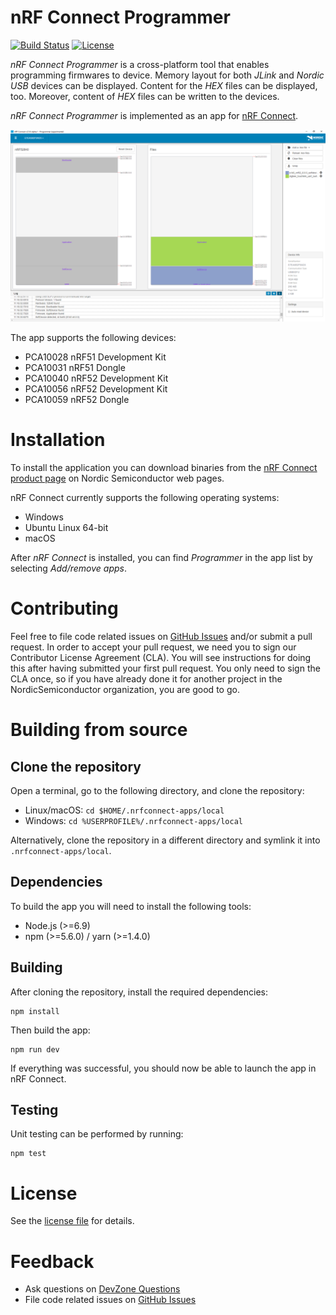 # nRF Connect Programmer

[![Build Status](https://travis-ci.org/NordicSemiconductor/pc-nrfconnect-programmer.svg?branch=master)](https://travis-ci.org/NordicSemiconductor/pc-nrfconnect-programmer)
[![License](https://img.shields.io/badge/license-Modified%20BSD%20License-blue.svg)](LICENSE)

*nRF Connect Programmer* is a cross-platform tool that enables programming firmwares to device. Memory layout for both *JLink* and *Nordic USB* devices can be displayed. Content for the *HEX* files can be displayed, too. Moreover, content of *HEX* files can be written to the devices.

*nRF Connect Programmer* is implemented as an app for [nRF Connect](https://github.com/NordicSemiconductor/pc-nrfconnect-core#creating-apps).

![screenshot](resources/programmer-screenshot.png)

The app supports the following devices:
* PCA10028 nRF51 Development Kit
* PCA10031 nRF51 Dongle
* PCA10040 nRF52 Development Kit
* PCA10056 nRF52 Development Kit
* PCA10059 nRF52 Dongle


# Installation

To install the application you can download binaries from the [nRF Connect product page](https://www.nordicsemi.com/eng/Products/Bluetooth-low-energy/nRF-Connect-for-desktop) on Nordic Semiconductor web pages.

nRF Connect currently supports the following operating systems:

* Windows
* Ubuntu Linux 64-bit
* macOS

After *nRF Connect* is installed, you can find *Programmer* in the app list by selecting *Add/remove apps*.


# Contributing

Feel free to file code related issues on [GitHub Issues](https://github.com/NordicSemiconductor/pc-nrfconnect-programmer/issues) and/or submit a pull request. In order to accept your pull request, we need you to sign our Contributor License Agreement (CLA). You will see instructions for doing this after having submitted your first pull request. You only need to sign the CLA once, so if you have already done it for another project in the NordicSemiconductor organization, you are good to go.

# Building from source

## Clone the repository

Open a terminal, go to the following directory, and clone the repository:

- Linux/macOS: `cd $HOME/.nrfconnect-apps/local`
- Windows: `cd %USERPROFILE%/.nrfconnect-apps/local`

Alternatively, clone the repository in a different directory and symlink it into `.nrfconnect-apps/local`.

## Dependencies

To build the app you will need to install the following tools:

* Node.js (>=6.9)
* npm (>=5.6.0) / yarn (>=1.4.0)

## Building

After cloning the repository, install the required dependencies:

    npm install

Then build the app:

    npm run dev

If everything was successful, you should now be able to launch the app in nRF Connect.

## Testing

Unit testing can be performed by running:

    npm test

# License

See the [license file](LICENSE) for details.

# Feedback

* Ask questions on [DevZone Questions](https://devzone.nordicsemi.com)
* File code related issues on [GitHub Issues](https://github.com/NordicSemiconductor/pc-nrfconnect-programmer/issues)
